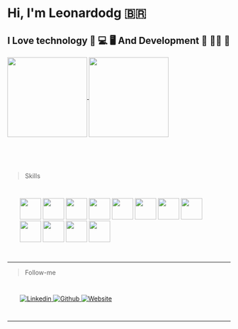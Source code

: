 # Hi, I'm Leonardodg 🇧🇷

## I Love technology 🤖 💻 🖥️ And Development 🚀 👨‍🚀 👾

<div>
    <a href="https://leodg.dev">
    <img height="180em" align="center" src="https://github-readme-stats.vercel.app/api?username=leonardodg&repo=convoychat&show_icons=true&theme=dark" />
    </a>
    <a href="https://leodg.dev">
    <img height="180em" align="center" src="https://github-readme-stats.vercel.app/api/top-langs/?username=leonardodg&show_icons=true&theme=dark" />
    </a>
</div>

<br/><br/><br/>

> Skills


<div style="display: inline-block; margin: 2em;" >  
    <img height="48px" width="48px" src="https://cdn.jsdelivr.net/gh/devicons/devicon@latest/icons/linux/linux-original.svg" />  
    <img height="48px" width="48px" src="https://cdn.jsdelivr.net/gh/devicons/devicon@latest/icons/amazonwebservices/amazonwebservices-original-wordmark.svg" />  
    <img height="48px" width="48px" src="https://cdn.jsdelivr.net/gh/devicons/devicon@latest/icons/docker/docker-original-wordmark.svg" />  
    <img height="48px" width="48px" src="https://cdn.jsdelivr.net/gh/devicons/devicon@latest/icons/javascript/javascript-original.svg" />  
    <img height="48px" width="48px" src="https://cdn.jsdelivr.net/gh/devicons/devicon@latest/icons/nodejs/nodejs-original-wordmark.svg" />  
    <img height="48px" width="48px" src="https://cdn.jsdelivr.net/gh/devicons/devicon@latest/icons/python/python-original-wordmark.svg" />  
    <img height="48px" width="48px" src="https://cdn.jsdelivr.net/gh/devicons/devicon@latest/icons/fastapi/fastapi-original-wordmark.svg" />  
    <img height="48px" width="48px" src="https://cdn.jsdelivr.net/gh/devicons/devicon@latest/icons/php/php-original.svg" />  
    <img height="48px" width="48px" src="https://cdn.jsdelivr.net/gh/devicons/devicon@latest/icons/moodle/moodle-original-wordmark.svg" />  
    <img height="48px" width="48px" src="https://cdn.jsdelivr.net/gh/devicons/devicon@latest/icons/mysql/mysql-original-wordmark.svg" />  
    <img height="48px" width="48px" src="https://cdn.jsdelivr.net/gh/devicons/devicon@latest/icons/mongodb/mongodb-original-wordmark.svg" />  
    <img height="48px" width="48px" src="https://cdn.jsdelivr.net/gh/devicons/devicon@latest/icons/git/git-original-wordmark.svg" />            
</div>

---

> Follow-me

<div style="display: inline-block; margin: 2em;" >  
    <a href="https://www.linkedin.com/in/le0dg">
        <img title="Linkedin" src="https://img.shields.io/badge/LinkedIn-0077B5?style=for-the-badge&logo=linkedin&logoColor=white" />            
    </a>
    <a href="https://github.com/leonardodg">
        <img title="Github" src="https://img.shields.io/badge/GitHub-100000?style=for-the-badge&logo=github&logoColor=white" />            
    </a>
    <a href="https://leodg.dev/">
        <img title="Website" src="https://img.shields.io/badge/website-000000?style=for-the-badge&logo=About.me&logoColor=white" />            
    </a>
</div>

---